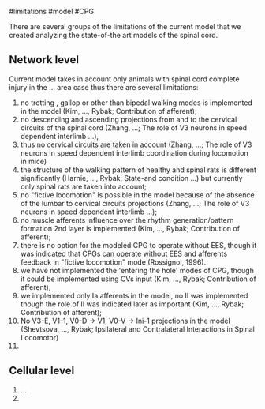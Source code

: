 #limitations 
#model 
#CPG 


There are several groups of the limitations of the current model that we created analyzing the state-of-the art models of the spinal cord.

## Network level 

Current model takes in account only animals with spinal cord complete injury in the ... area case thus there are several limitations: 
1. no trotting , gallop or other than bipedal walking modes is implemented in the model (Kim, ..., Rybak; Contribution of afferent);
2. no descending and ascending projections from and to the cervical circuits of the spinal cord (Zhang, ...; The role of V3 neurons in speed dependent interlimb ...), 
3. thus no cervical circuits are taken in account (Zhang, ...; The role of V3 neurons in speed dependent interlimb coordination during locomotion in mice)
4. the structure of the walking pattern of healthy and spinal rats is different significantly (Harnie, ..., Rybak; State-and condition ...) but currently only spinal rats are taken into account; 
5. no "fictive locomotion" is possible in the model because of the absence of the lumbar to cervical circuits projections (Zhang, ...; The role of V3 neurons in speed dependent interlimb ...); 
6. no muscle afferents influence over the rhythm generation/pattern formation 2nd layer is implemented (Kim, ..., Rybak; Contribution of afferent); 
7. there is no option for the modeled CPG to operate without EES, though it was indicated that CPGs can operate without EES and afferents feedback in "fictive locomotion" mode (Rossignol, 1996).
8. we have not implemented the 'entering the hole' modes of CPG, though it could be implemented using CVs input (Kim, ..., Rybak; Contribution of afferent);
9. we implemented only Ia afferents in the model, no II was implemented though the role of II was indicated later as important (Kim, ..., Rybak; Contribution of afferent);
10. No V3-E, V1-1, V0-D -> V1, V0-V -> Ini-1 projections in the model (Shevtsova, ..., Rybak; Ipsilateral and Contralateral Interactions in Spinal Locomotor)
11. 

## Cellular level
1. ...
2. 
 

